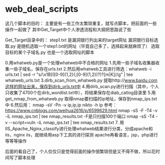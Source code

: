 # web_deal_scripts
这几个脚本的目的：
主要是有一些工作太繁琐重复，就写点脚本，把前面的一些操作一起做了
其中Get_Target中个人渗透流程和大纲把思路说了些


Get_Target目录中的：
    step1.txt        是漏洞银行列出来的target网址
    漏洞银行目标选取.py    是随机选取一个step1.txt的网址（毕竟自己多了，选择起来就麻烦了）
    选取目标的某个子域名.py    也是一个选取网址的脚本

0.用whatweb.py是一个处理whatweb中不合格的网址
1.先用一些子域名收集器收集一些子域名，保存在urls.txt
2.然后用whatweb工具进行筛选：whatweb -i urls.txt | sed -r "s/\x1B\[([0-9]{1,2}(;[0-9]{1,2})?)?[m|K]//g" | tee whatweb_urls.txt
3.dirb_scan_from_whatweb.py  提取http://www.baidu.com这样的网址出来，保存到dirb_urls.txt中
4.用dirb_scan.py进行扫描（其中，个人只收集了4700个在dirb_wordlist.txt中），将结果保存在diab_catlog目录里
5.用get_nmap_from_whatweb.py   取得nmap要扫描的ip地址，保存到nmap_ips.txt中
6.然后用：
nmap -sV -Pn -v ip,ip,ip
nikto -h ip
参考：https://www.cnblogs.com/weihua2616/p/6599629.html
nmap -sS -F -T4 -v -iL nmap_ips.txt | tee nmap_results.txt   -F是只扫描100个端口
nmap -sS -T4 -v --script=vuln -iL nmap_ips.txt | tee nmap_results.txt
7.
用IIS_Apache_Nginx_classify进行处理whatweb结果进行分类，分成apache和iis，nginx
iis，就继续用asp下工具的进行探测
apache再看语言，jsp，php进行等等等操作


后面的看自己了，个人仅仅只是觉得前面的操作很繁琐但是又不得不做，所以花时间写了脚本处理  
